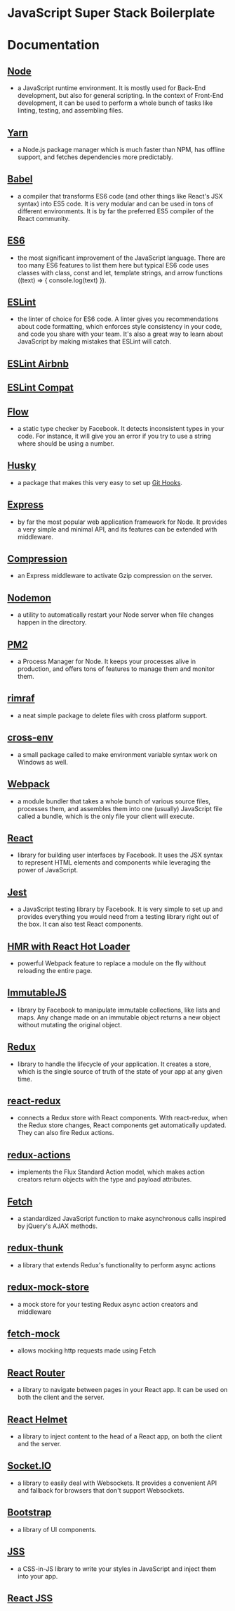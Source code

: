 # JavaScript Super Stack Boilerplate
# Documentation
## [Node](https://nodejs.org/)
- a JavaScript runtime environment. It is mostly used for Back-End development, but also for general scripting. In the context of Front-End development, it can be used to perform a whole bunch of tasks like linting, testing, and assembling files.
## [Yarn](https://yarnpkg.com/en/)
- a Node.js package manager which is much faster than NPM, has offline support, and fetches dependencies more predictably.
## [Babel](https://babeljs.io/)
- a compiler that transforms ES6 code (and other things like React's JSX syntax) into ES5 code. It is very modular and can be used in tons of different environments. It is by far the preferred ES5 compiler of the React community.
## [ES6](http://es6-features.org/)
- the most significant improvement of the JavaScript language. There are too many ES6 features to list them here but typical ES6 code uses classes with class, const and let, template strings, and arrow functions ((text) => { console.log(text) }).
## [ESLint](http://eslint.org/)
- the linter of choice for ES6 code. A linter gives you recommendations about code formatting, which enforces style consistency in your code, and code you share with your team. It's also a great way to learn about JavaScript by making mistakes that ESLint will catch.
## [ESLint Airbnb](https://www.npmjs.com/package/eslint-config-airbnb)
## [ESLint Compat](https://github.com/amilajack/eslint-plugin-compat)
## [Flow](https://flow.org/)
- a static type checker by Facebook. It detects inconsistent types in your code. For instance, it will give you an error if you try to use a string where should be using a number.
## [Husky](https://github.com/typicode/husky)
- a package that makes this very easy to set up [Git Hooks](https://git-scm.com/book/en/v2/Customizing-Git-Git-Hooks).
## [Express](http://expressjs.com/)
- by far the most popular web application framework for Node. It provides a very simple and minimal API, and its features can be extended with middleware.
## [Compression](https://github.com/expressjs/compression)
- an Express middleware to activate Gzip compression on the server.
## [Nodemon](https://nodemon.io/)
- a utility to automatically restart your Node server when file changes happen in the directory.
## [PM2](http://pm2.keymetrics.io/)
- a Process Manager for Node. It keeps your processes alive in production, and offers tons of features to manage them and monitor them.
## [rimraf](https://github.com/isaacs/rimraf)
- a neat simple package to delete files with cross platform support.
## [cross-env](https://github.com/kentcdodds/cross-env)
- a small package called to make environment variable syntax work on Windows as well.
## [Webpack](https://webpack.js.org/)
- a module bundler that takes a whole bunch of various source files, processes them, and assembles them into one (usually) JavaScript file called a bundle, which is the only file your client will execute.
## [React](https://facebook.github.io/react/)
- library for building user interfaces by Facebook. It uses the JSX syntax to represent HTML elements and components while leveraging the power of JavaScript.
## [Jest](https://facebook.github.io/jest/)
- a JavaScript testing library by Facebook. It is very simple to set up and provides everything you would need from a testing library right out of the box. It can also test React components.
## [HMR with React Hot Loader](https://gaearon.github.io/react-hot-loader/)
- powerful Webpack feature to replace a module on the fly without reloading the entire page.
## [ImmutableJS](https://facebook.github.io/immutable-js/)
- library by Facebook to manipulate immutable collections, like lists and maps. Any change made on an immutable object returns a new object without mutating the original object.
## [Redux](http://redux.js.org/)
- library to handle the lifecycle of your application. It creates a store, which is the single source of truth of the state of your app at any given time.
## [react-redux](https://github.com/reactjs/react-redux)
- connects a Redux store with React components. With react-redux, when the Redux store changes, React components get automatically updated. They can also fire Redux actions.
## [redux-actions](https://redux-actions.js.org/)
- implements the Flux Standard Action model, which makes action creators return objects with the type and payload attributes.
## [Fetch](https://developer.mozilla.org/en-US/docs/Web/API/Fetch_API/Using_Fetch)
- a standardized JavaScript function to make asynchronous calls inspired by jQuery's AJAX methods.
## [redux-thunk](https://github.com/gaearon/redux-thunk)
- a library that extends Redux's functionality to perform async actions
## [redux-mock-store](https://github.com/arnaudbenard/redux-mock-store)
- a mock store for your testing Redux async action creators and middleware
## [fetch-mock](http://www.wheresrhys.co.uk/fetch-mock/)
- allows mocking http requests made using Fetch
## [React Router](https://reacttraining.com/react-router/)
- a library to navigate between pages in your React app. It can be used on both the client and the server.
## [React Helmet](https://github.com/nfl/react-helmet)
- a library to inject content to the head of a React app, on both the client and the server.
## [Socket.IO](https://github.com/socketio/socket.io)
- a library to easily deal with Websockets. It provides a convenient API and fallback for browsers that don't support Websockets.
## [Bootstrap](http://getbootstrap.com/)
- a library of UI components.
## [JSS](http://cssinjs.org/?v=v8.0.0)
- a CSS-in-JS library to write your styles in JavaScript and inject them into your app.
## [React JSS](https://github.com/cssinjs/react-jss)

